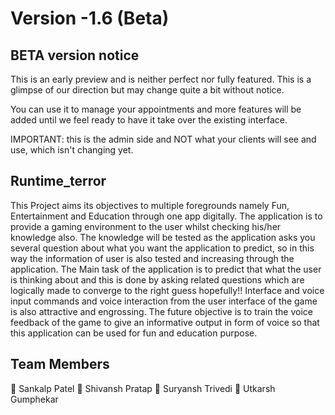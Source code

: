 # Version -1.6 (Beta)

## BETA version notice
This is an early preview and is neither perfect nor fully featured. This is a glimpse of our direction but may change quite a bit without notice.

You can use it to manage your appointments and more features will be added until we feel ready to have it take over the existing interface.

IMPORTANT: this is the admin side and NOT what your clients will see and use, which isn't changing yet.



## Runtime_terror
This Project aims its objectives to multiple foregrounds namely Fun, Entertainment and Education through one app digitally. The application is to provide a gaming environment to the user whilst checking his/her knowledge also. The knowledge will be tested as the application asks you several question about what you want the application to predict, so in this way the information of user is also tested and increasing through the application. The Main task of the application is to predict that what the user is thinking about and this is done by asking related questions which are logically made to converge to the right guess hopefully!! Interface and voice input commands and voice interaction from the user interface of the game is also attractive and engrossing. The future objective is to train the voice feedback of the game to give an informative output in form of voice so that this application can be used for fun and education purpose.



## Team Members
👦 Sankalp Patel
👦 Shivansh Pratap
👦 Suryansh Trivedi
👦 Utkarsh Gumphekar
